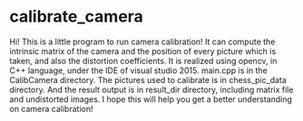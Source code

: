 # calibrate_camera

Hi!
This is a little program to run camera calibration!
It can compute the intrinsic matrix of the camera and the position of every picture which is taken, and also the distortion coefficients.
It is realized using opencv, in C++ language, under the IDE of visual studio 2015.
main.cpp is in the CalibCamera directory. The pictures used to calibrate is in chess_pic_data directory. 
And the result output is in result_dir directory, including matrix file and undistorted images.
I hope this will help you get a better understanding on camera calibration!

